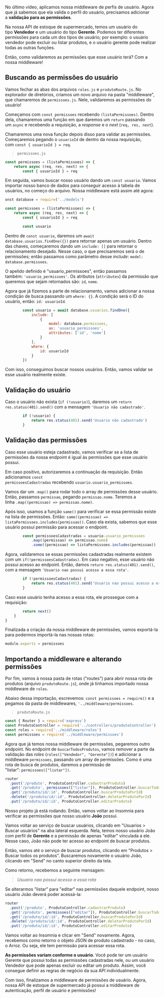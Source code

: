 No último vídeo, aplicamos nossa middleware de perfis de usuário. Agora que já sabemos que ela valida o perfil do usuário, precisamos adicionar a **validação para as permissões**.

Na nossa API de estoque de supermercado, temos um usuário do tipo **Vendedor** e um usuário do tipo **Gerente**. Podemos ter diferentes permissões para cada um dos tipos de usuário; por exemplo: o usuário vendedor pode excluir ou listar produtos, e o usuário gerente pode realizar todas as outras funções.

Então, como validaremos as permissões que esse usuário terá? Com a nossa middleware!

## Buscando as permissões do usuário

Vamos fechar as abas dos arquivos `roles.js` e `produtoRoute.js`. No explorador de diretórios, criamos um novo arquivo na pasta "middleware", que chamaremos de `permissoes.js`. Nele, validaremos as permissões do usuário!

Começamos com `const permissoes` recebendo `(listaPermissoes)`. Dentro dela, chamaremos uma função em que daremos um `return` passando um `async` e recebendo a requisição, a _response_ e o _next_ (`req, res, next`).

Chamaremos uma nova função depois disso para validar as permissões. Começaremos pegando o `usuarioId` de dentro da nossa requisição, com `const { usuarioId } = req`.

> `permissoes.js`

```js
const permissoes = (listaPermissoes) => {
    return async (req, res, next) => {
        const { usuarioId } = req
```

Em seguida, vamos buscar nosso usuário dando um `const usuario`. Vamos importar nosso banco de dados para conseguir acesso à tabela de usuários, no começo do arquivo. Nossa middleware está assim até agora:

```js
onst database = require('../models')

const permissoes = (listaPermissoes) => {
    return async (req, res, next) => {
        const { usuarioId } = req

        const usuario 
```

Dentro de `const usuario`, daremos um `await database.usuarios.findOne({})` para retornar apenas um usuário. Dentro das chaves, começaremos dando um `include: []` para retornar o relacionamento desejado. Nesse caso, o que precisaremos será o de permissões; então passamos como parâmetro desse _include_: `model: database.permissoes`.

O apelido definido é "usuario_permissoes", então passamos também: `'usuario_permissoes'`. Os atributos (`attributes`) da permissão que queremos que sejam retornados são: `id`, `nome`.

Agora que já fizemos a parte de relacionamento, vamos adicionar a nossa condição de busca passando um `where: {}`. A condição será o ID do usuário, então: `id: usuarioId`.

```js
        const usuario = await database.usuarios.findOne({
            include: [
                {
                    model: database.permissoes,
                    as: 'usuario_permissoes',
                    attributes: ['id', 'nome']
                }
            ],
            where: {
                id: usuarioId
            }
        })
```

Com isso, conseguimos buscar nossos usuários. Então, vamos validar se esse usuário realmente existe.

## Validação do usuário

Caso o usuário não exista (`if (!usuario)`), daremos um `return res.status(401).send()` com a mensagem `'Usuario não cadastrado'`.

```js
        if (!usuario) {
            return res.status(401).send('Usuario não cadastrado')
        }
```

## Validação das permissões

Caso esse usuário esteja cadastrado, vamos verificar se a lista de permissões da nossa endpoint é igual às permissões que esse usuário possui.

Em caso positivo, autorizaremos a continuação da requisição. Então adicionamos `const permissoesCadastradas` recebendo `usuario.usuario_permissoes`.

Vamos dar um `.map()` para rodar todo o array de permissões desse usuário. Então, passamos `permissao`, pegando `permissao.nome`. Teremos a linha `.map((permissao) => permissao.nome)`.

Após isso, usamos a função `same()` para verificar se essa permissão existe na lista de permissões. Então: `same((permissao) => listaPermissoes.includes(permissao))`. Caso ela exista, sabemos que esse usuário possui permissão para acessar o endpoint.

```js
        const permissoesCadastradas = usuario.usuario_permissoes
            .map((permissao) => permissao.nome)
            .some((permissao) => listaPermissoes.includes(permissao))
```

Agora, validaremos se essas permissões cadastradas realmente existem com um `if(!permissoesCadastradas)`. Em caso negativo, esse usuário não possui acesso ao endpoint. Então, damos `return res.status(401).send()`, com a mensagem `'Usuario nao possui acesso a essa rota'`.

```js
        if (!permissoesCadastradas) {
            return res.status(401).send('Usuario nao possui acesso a essa rota')
        }
```

Caso esse usuário tenha acesso a essa rota, ele prossegue com a requisição:

```js
        return next()
    }
}
```

Finalizada a criação da nossa middleware de permissões, vamos exportá-la para podermos importá-la nas nossas rotas:

```js
module.exports = permissoes
```

## Importando a middleware e alterando permissões

Por fim, vamos à nossa pasta de rotas ("routes") para abrir nossa rota de produtos (arquivo `produtoRoute.js`), onde já tínhamos importado nossa middleware de `roles`.

Abaixo dessa importação, escrevemos: `const permissoes = require()` e a pegamos da pasta de middlewares, `'../middleware/permissoes`.

> `produtoRoute.js`

```js
const { Router } = require('express')
const ProdutoController = require('../controllers/produtoController')
const roles = require('../middleware/roles')
const permissoes = require('../middleware/permissoes')
```

Agora que já temos nossa middleware de permissões, pegaremos outro endpoint. No endpoint de `buscarTodosProdutos`, vamos remover a parte da validação das _roles_ (`roles(["Vendedor", "Gerente"])`) e adicionar a middleware `permissoes`, passando um array de permissões. Como é uma rota de busca de produtos, daremos a permissão de "listar": `permissoes(["listar"])`.

```js
router
  .post('/produto', ProdutoController.cadastrarProduto)
  .get('/produto', permissoes(["listar"]), ProdutoController.buscarTodosProdutos)
  .get('/produto/id/:id', ProdutoController.buscarProdutoPorId)
  .delete('/produto/id/:id', ProdutoController.deletarProdutoPorId)
  .put('/produto/id/:id', ProdutoController.editarProduto)
```

Nosso projeto já está rodando. Então, vamos voltar ao Insomnia para verificar as permissões que nosso usuário **João** possui.

Vamos voltar ao serviço de buscar usuários, clicando em "Usuarios > Buscar usuários" na aba lateral esquerda. Nela, temos nosso usuário João com perfil de **Gerente** e a permissão de apenas "editar" vinculada a ele. Nesse caso, João não pode ter acesso ao endpoint de buscar produtos.

Então, vamos até o serviço de buscar produtos, clicando em "Produtos > Buscar todos os produtos". Buscaremos novamente o usuário João, clicando em "Send" no canto superior direito da tela.

Como retorno, recebemos a seguinte mensagem:

> _Usuario nao possui acesso a essa rota_

Se alterarmos "listar" para "editar" nas permissões daquele endpoint, nosso usuário João deverá poder acessá-la:

```js
router
  .post('/produto', ProdutoController.cadastrarProduto)
  .get('/produto', permissoes(["editar"]), ProdutoController.buscarTodosProdutos)
  .get('/produto/id/:id', ProdutoController.buscarProdutoPorId)
  .delete('/produto/id/:id', ProdutoController.deletarProdutoPorId)
  .put('/produto/id/:id', ProdutoController.editarProduto)
```

Vamos voltar ao Insomnia e clicar em "Send" novamente. Agora, recebemos como retorno o objeto JSON de produto cadastrado - no caso, o Arroz. Ou seja, ele tem permissão para acessar essa rota.

**As permissões variam conforme o usuário**. Você pode ter um usuário Gerente que possui todas as permissões cadastradas nele, ou um usuário Vendedor que pode apenas excluir ou editar um produto. Assim, você consegue definir as regras de negócio da sua API individualmente.

Com isso, finalizamos a middleware de permissões de usuário. Agora, nossa API de estoque de supermercado já possui a middleware de autenticação, perfil de usuário e permissões!